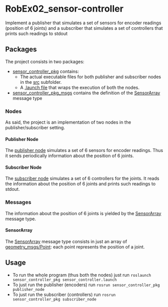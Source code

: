 # RobEx02_sensor-controller

Implement a publisher that simulates a set of sensors for encoder readings (position of 6 joints) and a subscriber that simulates a set of controllers that prints such readings to stdout

## Packages

The project consists in two packages:

* [sensor_controller_pkg](https://github.com/Robotics2020/RobEx02_sensor-controller/tree/master/sensor_controller_pkg) contains:
  * The actual executable files for both publisher and subscriber nodes in the [src](https://github.com/Robotics2020/RobEx02_sensor-controller/tree/master/sensor_controller_pkg/src) subfolder.
  * A [.launch file](https://github.com/Robotics2020/RobEx02_sensor-controller/tree/master/sensor_controller_pkg/launch/sensor_controller.launch) that wraps the execution of both the nodes.
* [sensor_controller_pkg_msgs](https://github.com/Robotics2020/RobEx02_sensor-controller/tree/master/sensor_controller_pkg_msgs) contains the definition of the [SensorArray](https://github.com/Robotics2020/RobEx02_sensor-controller/tree/master/sensor_controller_pkg_msgs/msg/SensorArray.msg) message type

### Nodes

As said, the project is an implementation of two nodes in the publisher/subscriber setting.

#### Publisher Node

The [publisher node](https://github.com/Robotics2020/RobEx02_sensor-controller/tree/master/sensor_controller_pkg/src/publisher_node/main.py) simulates a set of 6 sensors for encoder readings. Thus it sends periodically information about the position of 6 joints.

#### Subscriber Node

The [subscriber node](https://github.com/Robotics2020/RobEx02_sensor-controller/tree/master/sensor_controller_pkg/src/publisher_node/main.py) simulates a set of 6 controllers for the joints. It reads the information about the position of 6 joints and prints such readings to stdout.

### Messages

The information about the position of 6 joints is yielded by the [SensorArray](https://github.com/Robotics2020/RobEx02_sensor-controller/tree/master/sensor_controller_pkg_msgs/msg/SensorArray.msg) message type.

#### SensorArray

The [SensorArray](https://github.com/Robotics2020/RobEx02_sensor-controller/tree/master/sensor_controller_pkg_msgs/msg/SensorArray.msg) message type consists in just an array of [geometry_msgs/Point](http://docs.ros.org/en/melodic/api/geometry_msgs/html/msg/Point.html): each point represents the position of a joint.

## Usage

* To run the whole program (thus both the nodes) just run `roslaunch sensor_controller_pkg sensor_controller.launch`
* To just run the publisher (encoders) run `rosrun sensor_controller_pkg publisher_node`
* To just run the subscriber (controllers) run `rosrun sensor_controller_pkg subscriber_node`
